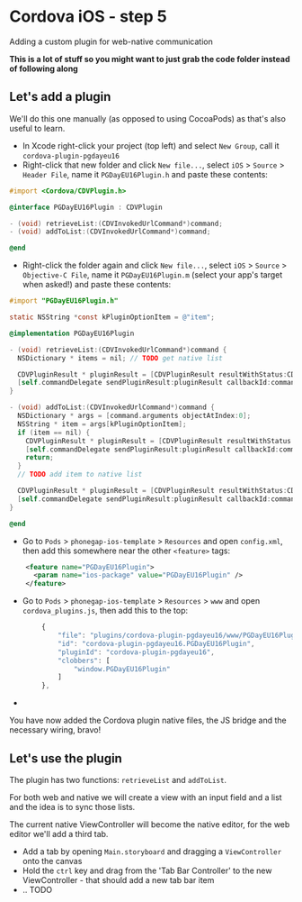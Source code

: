 Cordova iOS - step 5
====================
Adding a custom plugin for web-native communication

__This is a lot of stuff so you might want to just grab the code folder instead of following along__

## Let's add a plugin
We'll do this one manually (as opposed to using CocoaPods) as that's also useful to learn.

- In Xcode right-click your project (top left) and select `New Group`, call it `cordova-plugin-pgdayeu16`
- Right-click that new folder and click `New file...`, select `iOS` > `Source` > `Header File`, name it `PGDayEU16Plugin.h` and paste these contents:

```objective-c
#import <Cordova/CDVPlugin.h>

@interface PGDayEU16Plugin : CDVPlugin

- (void) retrieveList:(CDVInvokedUrlCommand*)command;
- (void) addToList:(CDVInvokedUrlCommand*)command;

@end
```

- Right-click the folder again and click `New file...`, select `iOS` > `Source` > `Objective-C File`, name it `PGDayEU16Plugin.m` (select your app's target when asked!) and paste these contents:

```objective-c
#import "PGDayEU16Plugin.h"

static NSString *const kPluginOptionItem = @"item";

@implementation PGDayEU16Plugin

- (void) retrieveList:(CDVInvokedUrlCommand*)command {
  NSDictionary * items = nil; // TODO get native list

  CDVPluginResult * pluginResult = [CDVPluginResult resultWithStatus:CDVCommandStatus_OK messageAsDictionary:items];
  [self.commandDelegate sendPluginResult:pluginResult callbackId:command.callbackId];
}

- (void) addToList:(CDVInvokedUrlCommand*)command {
  NSDictionary * args = [command.arguments objectAtIndex:0];
  NSString * item = args[kPluginOptionItem];
  if (item == nil) {
    CDVPluginResult * pluginResult = [CDVPluginResult resultWithStatus:CDVCommandStatus_ERROR messageAsString:@"item is required"];
    [self.commandDelegate sendPluginResult:pluginResult callbackId:command.callbackId];
    return;
  }
  // TODO add item to native list

  CDVPluginResult * pluginResult = [CDVPluginResult resultWithStatus:CDVCommandStatus_OK];
  [self.commandDelegate sendPluginResult:pluginResult callbackId:command.callbackId];
}

@end
```

- Go to `Pods` > `phonegap-ios-template` > `Resources` and open `config.xml`, then add this somewhere near the other `<feature>` tags:

```xml
    <feature name="PGDayEU16Plugin">
      <param name="ios-package" value="PGDayEU16Plugin" />
    </feature>
```

- Go to `Pods` > `phonegap-ios-template` > `Resources` > `www` and open `cordova_plugins.js`, then add this to the top:
```js
        {
            "file": "plugins/cordova-plugin-pgdayeu16/www/PGDayEU16Plugin.js",
            "id": "cordova-plugin-pgdayeu16.PGDayEU16Plugin",
            "pluginId": "cordova-plugin-pgdayeu16",
            "clobbers": [
                "window.PGDayEU16Plugin"
            ]
        },
```

- 

You have now added the Cordova plugin native files, the JS bridge and the necessary wiring, bravo!

## Let's use the plugin
The plugin has two functions: `retrieveList` and `addToList`.

For both web and native we will create a view with an input field and a list and the idea is to sync those lists.

The current native ViewController will become the native editor, for the web editor we'll add a third tab.

- Add a tab by opening `Main.storyboard` and dragging a `ViewController` onto the canvas
- Hold the `ctrl` key and drag from the 'Tab Bar Controller' to the new ViewController - that should add a new tab bar item
- .. TODO 